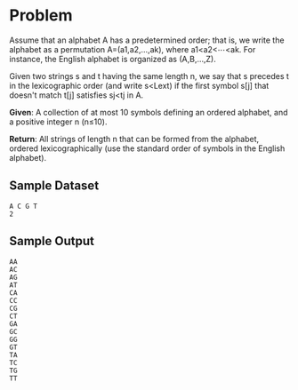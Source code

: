 # Problem

Assume that an alphabet A has a predetermined order; that is, we write the alphabet as a permutation A=(a1,a2,…,ak), where a1<a2<⋯<ak. For instance, the English alphabet is organized as (A,B,…,Z).

Given two strings s and t having the same length n, we say that s precedes t in the lexicographic order (and write s<Lext) if the first symbol s[j] that doesn't match t[j] satisfies sj<tj in A.

**Given**: A collection of at most 10 symbols defining an ordered alphabet, and a positive integer n (n≤10).

**Return**: All strings of length n that can be formed from the alphabet, ordered lexicographically (use the standard order of symbols in the English alphabet).

## Sample Dataset

```
A C G T
2
```

## Sample Output

```
AA
AC
AG
AT
CA
CC
CG
CT
GA
GC
GG
GT
TA
TC
TG
TT
```
